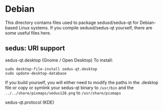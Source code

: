 
Debian
====================
This directory contains files used to package sedusd/sedus-qt
for Debian-based Linux systems. If you compile sedusd/sedus-qt yourself, there are some useful files here.

## sedus: URI support ##


sedus-qt.desktop  (Gnome / Open Desktop)
To install:

	sudo desktop-file-install sedus-qt.desktop
	sudo update-desktop-database

If you build yourself, you will either need to modify the paths in
the .desktop file or copy or symlink your sedus-qt binary to `/usr/bin`
and the `../../share/pixmaps/sedus128.png` to `/usr/share/pixmaps`

sedus-qt.protocol (KDE)


